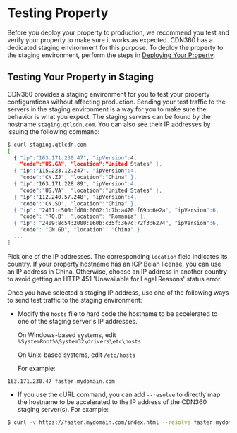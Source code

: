 # Testing Property

Before you deploy your property to production, we recommend you test and verify your property to make sure it works as expected. CDN360 has a dedicated staging environment for this purpose. To deploy the property to the staging environment, perform the steps in [Deploying Your Property](</docs/portal/edge-configurations/deploying-property.md>).

## Testing Your Property in Staging

CDN360 provides a staging environment for you to test your property configurations without affecting production. Sending your test traffic to the servers in the staging environment is a way for you to make sure the behavior is what you expect. The staging servers can be found by the hostname `staging.qtlcdn.com`. You can also see their IP addresses by issuing the following command:

```bash
$ curl staging.qtlcdn.com
[
  { "ip":"163.171.230.47", "ipVersion":4,
    "code":"US.GA", "location":"United States" },
  { "ip":"115.223.12.247", "ipVersion":4,
    "code":"CN.ZJ", "location":"China" },
  { "ip":"163.171.228.89", "ipVersion":4,
    "code":"US.VA", "location":"United States" },
  { "ip":"112.240.57.248", "ipVersion":4, 
    "code":"CN.SD", "location":"China" },
  { "ip": "2401:c500:fd00:0002:1c7b:a470:f69b:6e2a", "ipVersion":6,
    "code": "RO.B", "location": "Romania" },
  { "ip": "2409:8c54:2000:060b:c35f:367c:72f3:6274", "ipVersion":6,
    "code": "CN.GD", "location": "China" }
  ...
]
```

Pick one of the IP addresses. The corresponding ```location``` field indicates its country. If your property hostname has an ICP Beian license, you can use an IP address in China. Otherwise, choose an IP address in another country to avoid getting an HTTP 451 'Unavailable for Legal Reasons' status error.

Once you have selected a staging IP address, use one of the following ways to send test traffic to the staging environment:

- Modify the ```hosts``` file to hard code the hostname to be accelerated to one of the staging server's IP addresses. 

  On Windows-based systems, edit ```%SystemRoot%\System32\drivers\etc\hosts```
  
  On Unix-based systems, edit ```/etc/hosts```
  
  For example:

```
163.171.230.47 faster.mydomain.com
```
- If you use the cURL command, you can add ```--resolve``` to directly map the hostname to be accelerated to the IP address of the CDN360 staging server(s). For example:

```bash
$ curl -v https://faster.mydomain.com/index.html --resolve faster.mydomain.com:443:163.171.230.47
```
